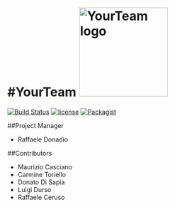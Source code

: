 #YourTeam
<img src="http://i.imgur.com/MnIVP5r.png" alt="YourTeam logo" width="200px" height="200px">
========================
[![Build Status](https://travis-ci.org/izio7/YourTeam.svg?branch=master)](https://travis-ci.org/izio7/YourTeam)
[![license](https://img.shields.io/github/license/izio7/YourTeam.svg)]()
[![Packagist](https://img.shields.io/packagist/v/izio7/YourTeam.svg)]()

##Project Manager
* Raffaele Donadio

##Contributors
* Maurizio Casciano
* Carmine Toriello
* Donato Di Sapia
* Luigi Durso
* Raffaele Ceruso
